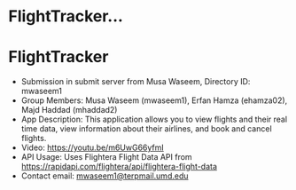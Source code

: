# FlightTracker...
# FlightTracker
- Submission in submit server from Musa Waseem, Directory ID: mwaseem1
- Group Members: Musa Waseem (mwaseem1), Erfan Hamza (ehamza02), Majd Haddad (mhaddad2)
- App Description: This application allows you to view flights and their real time data, view information about their airlines, and book and cancel flights.
- Video: https://youtu.be/m6UwG66yfmI
- API Usage: Uses Flightera Flight Data API from https://rapidapi.com/flightera/api/flightera-flight-data
- Contact email: mwaseem1@terpmail.umd.edu
